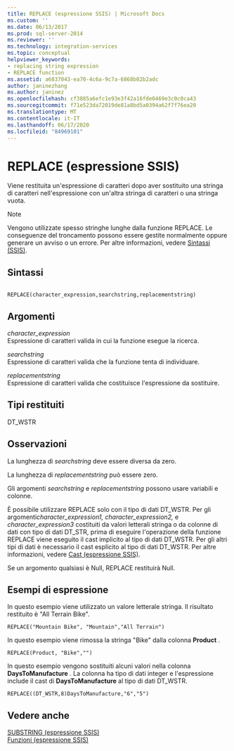 ```yaml
---
title: REPLACE (espressione SSIS) | Microsoft Docs
ms.custom: ''
ms.date: 06/13/2017
ms.prod: sql-server-2014
ms.reviewer: ''
ms.technology: integration-services
ms.topic: conceptual
helpviewer_keywords:
- replacing string expression
- REPLACE function
ms.assetid: a6837043-ea70-4c6a-9c7a-6868b02b2adc
author: janinezhang
ms.author: janinez
ms.openlocfilehash: cf3885a6efc1e93e3f42a16fde0469e3c0c0ca43
ms.sourcegitcommit: f71e523da72019de81a8bd5a0394a62f7f76ea20
ms.translationtype: MT
ms.contentlocale: it-IT
ms.lasthandoff: 06/17/2020
ms.locfileid: "84969101"
---
```

# <a name="replace-ssis-expression"></a>REPLACE (espressione SSIS)
  Viene restituita un'espressione di caratteri dopo aver sostituito una stringa di caratteri nell'espressione con un'altra stringa di caratteri o una stringa vuota.  
  
> [!NOTE]  
>  Vengono utilizzate spesso stringhe lunghe dalla funzione REPLACE. Le conseguenze del troncamento possono essere gestite normalmente oppure generare un avviso o un errore. Per altre informazioni, vedere [Sintassi &#40;SSIS&#41;](syntax-ssis.md).  
  
## <a name="syntax"></a>Sintassi  
  
```  
  
REPLACE(character_expression,searchstring,replacementstring)  
```  
  
## <a name="arguments"></a>Argomenti  
 *character_expression*  
 Espressione di caratteri valida in cui la funzione esegue la ricerca.  
  
 *searchstring*  
 Espressione di caratteri valida che la funzione tenta di individuare.  
  
 *replacementstring*  
 Espressione di caratteri valida che costituisce l'espressione da sostituire.  
  
## <a name="result-types"></a>Tipi restituiti  
 DT_WSTR  
  
## <a name="remarks"></a>Osservazioni  
 La lunghezza di *searchstring* deve essere diversa da zero.  
  
 La lunghezza di *replacementstring* può essere zero.  
  
 Gli argomenti *searchstring* e *replacementstring* possono usare variabili e colonne.  
  
 È possibile utilizzare REPLACE solo con il tipo di dati DT_WSTR. Per gli argomenti*character_expression1, character_expression2,* e *character_expression3* costituiti da valori letterali stringa o da colonne di dati con tipo di dati DT_STR, prima di eseguire l'operazione della funzione REPLACE viene eseguito il cast implicito al tipo di dati DT_WSTR. Per gli altri tipi di dati è necessario il cast esplicito al tipo di dati DT_WSTR. Per altre informazioni, vedere [Cast &#40;espressione SSIS&#41;](cast-ssis-expression.md).  
  
 Se un argomento qualsiasi è Null, REPLACE restituirà Null.  
  
## <a name="expression-examples"></a>Esempi di espressione  
 In questo esempio viene utilizzato un valore letterale stringa. Il risultato restituito è "All Terrain Bike".  
  
```  
REPLACE("Mountain Bike", "Mountain","All Terrain")  
```  
  
 In questo esempio viene rimossa la stringa "Bike" dalla colonna **Product** .  
  
```  
REPLACE(Product, "Bike","")  
```  
  
 In questo esempio vengono sostituiti alcuni valori nella colonna **DaysToManufacture** . La colonna ha tipo di dati integer e l'espressione include il cast di **DaysToManufacture** al tipo di dati DT_WSTR.  
  
```  
REPLACE((DT_WSTR,8)DaysToManufacture,"6","5")  
```  
  
## <a name="see-also"></a>Vedere anche  
 [SUBSTRING &#40;espressione SSIS&#41;](substring-ssis-expression.md)   
 [Funzioni &#40;espressione SSIS&#41;](functions-ssis-expression.md)  
  
  

